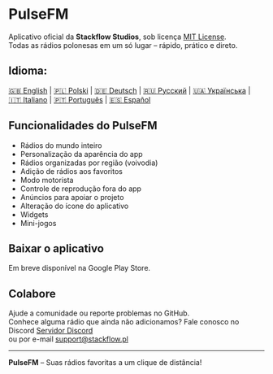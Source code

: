 # PulseFM

Aplicativo oficial da **Stackflow Studios**, sob licença [MIT License](LICENSE).  
Todas as rádios polonesas em um só lugar – rápido, prático e direto.

## Idioma:

[🇬🇧 English](README.md) |
[🇵🇱 Polski](.github/README.pl.md) |
[🇩🇪 Deutsch](.github/README.de.md) |
[🇷🇺 Русский](.github/README.ru.md) |
[🇺🇦 Українська](.github/README.uk.md) |
[🇮🇹 Italiano](.github/README.it.md) |
[🇵🇹 Português](.github/README.pt.md) |
[🇪🇸 Español](.github/README.es.md)

## Funcionalidades do PulseFM

- Rádios do mundo inteiro
- Personalização da aparência do app
- Rádios organizadas por região (voivodia)
- Adição de rádios aos favoritos
- Modo motorista
- Controle de reprodução fora do app
- Anúncios para apoiar o projeto
- Alteração do ícone do aplicativo
- Widgets
- Mini-jogos

## Baixar o aplicativo

Em breve disponível na Google Play Store.

## Colabore

Ajude a comunidade ou reporte problemas no GitHub.  
Conhece alguma rádio que ainda não adicionamos? Fale conosco no Discord [Servidor Discord](https://discord.gg/MtPs7WXyJu)  
ou por e-mail [support@stackflow.pl](mailto:support@stackflow.pl)

---

**PulseFM** – Suas rádios favoritas a um clique de distância!
